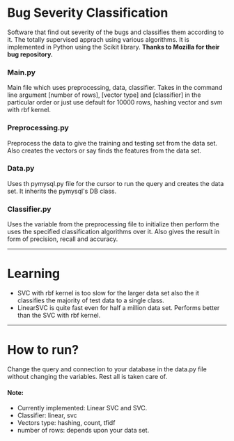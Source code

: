 # Bug Severity Classification
Software that find out severity of the bugs and classifies them according to it. The totally supervised apprach using various algorithms. It is implemented in Python using the Scikit library.
**Thanks to Mozilla for their bug repository.**


### Main.py
Main file which uses preprocessing, data, classifier. Takes in the command line argument [number of rows], [vector type] and [classifier] in the particular order or just use default for 10000 rows, hashing vector and svm with rbf kernel.

### Preprocessing.py
Preprocess the data to give the training and testing set from the data set. Also creates the vectors or say finds the features from the data set.

### Data.py
Uses th pymysql.py file for the cursor to run the query and creates the data set. It inherits the pymysql's DB class.

### Classifier.py
Uses the variable from the preprocessing file to initialize then perform the uses the specified classification algorithms over it. Also gives the result in form of precision, recall and accuracy.


*******

# Learning
- SVC with rbf kernel is too slow for the larger data set also the it classifies the majority of test data to a single class.
- LinearSVC is quite fast even for half a million data set. Performs better than the SVC with rbf kernel.


*******

# How to run?
Change the query and connection to your database in the data.py file without changing the variables. Rest all is taken care of.

#### Note:
- Currently implemented: Linear SVC and SVC.
- Classifier: linear, svc
- Vectors type: hashing, count, tfidf
- number of rows: depends upon your data set.